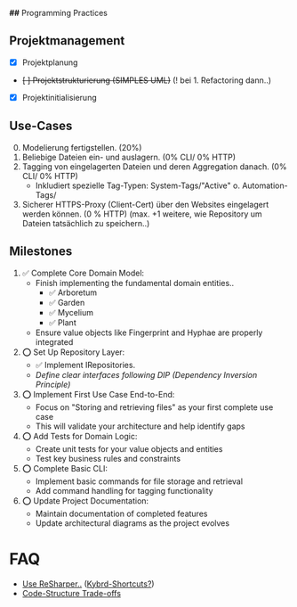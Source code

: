 ﻿**##** Programming Practices

## Projektmanagement
 - [x] Projektplanung
 - ~~[ ] Projektstrukturierung (SIMPLES UML)~~ (! bei 1. Refactoring dann..)
 - [x] Projektinitialisierung

## Use-Cases
 0. Modelierung fertigstellen. (20%)
 1. Beliebige Dateien ein- und auslagern. (0% CLI/ 0% HTTP)
 2. Tagging von eingelagerten Dateien und deren Aggregation danach. (0% CLI/ 0% HTTP)
     - Inkludiert spezielle Tag-Typen: System-Tags/"Active" o. Automation-Tags/ 
 3. Sicherer HTTPS-Proxy (Client-Cert) über den Websites eingelagert werden können.  (0 % HTTP)
 (max. +1 weitere, wie Repository um Dateien tatsächlich zu speichern..)


## Milestones
 1.	✅ Complete Core Domain Model:
     - Finish implementing the fundamental domain entities..
       - ✅ Arboretum
       - ✅ Garden
       - ✅ Mycelium
       - ✅ Plant
     - Ensure value objects like Fingerprint and Hyphae are properly integrated
 2.	⭕  Set Up Repository Layer:
     - ✅ Implement IRepositories.
     - *Define clear interfaces following DIP (Dependency Inversion Principle)*
 3.	⭕ Implement First Use Case End-to-End:
     - Focus on "Storing and retrieving files" as your first complete use case
     - This will validate your architecture and help identify gaps
 4.	⭕ Add Tests for Domain Logic:
     - Create unit tests for your value objects and entities
     - Test key business rules and constraints
 5.	⭕ Complete Basic CLI:
     - Implement basic commands for file storage and retrieval
     - Add command handling for tagging functionality
 6.	⭕ Update Project Documentation:
     - Maintain documentation of completed features
     - Update architectural diagrams as the project evolves
 

# FAQ

 - [Use ReSharper..](https://www.jetbrains.com/help/resharper/Reference__Keyboard_Shortcuts.html#tool_windows) ([Kybrd-Shortcuts?](https://www.jetbrains.com/resharper/docs/ReSharper_DefaultKeymap_VSscheme.pdf))
 - [Code-Structure Trade-offs](https://www.jamesmichaelhickey.com/how-to-structure-your-dot-net-solutions-design-and-trade-offs/)
 